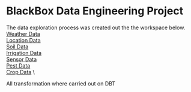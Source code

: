 # BlackBox Data Engineering Project

The data exploration process was created out the the workspace below.\
[Weather Data](https://app.snowflake.com/mdnrhoh/dp75670/w3YwD7vpc6hU#query) \
[Location Data](https://app.snowflake.com/mdnrhoh/dp75670/w2Yw6mYWYORb#query) \
[Soil Data](https://app.snowflake.com/mdnrhoh/dp75670/w7b3ozuA25L#query) \
[Irrigation Data](https://app.snowflake.com/mdnrhoh/dp75670/wqgLfMkBbnC#query) \
[Sensor Data](https://app.snowflake.com/mdnrhoh/dp75670/w51LtPUJ7YEv#query) \
[Pest Data](https://app.snowflake.com/mdnrhoh/dp75670/w1W5YJWioCzX#query) \
[Crop Data](https://app.snowflake.com/mdnrhoh/dp75670/w4Ge6S6o6oj8#query) \


All transformation where carried out on DBT
